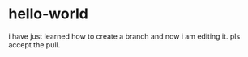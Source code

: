 # hello-world
i have just learned how to create a branch and now i am editing it.
pls accept the pull.
